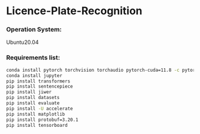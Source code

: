 # Licence-Plate-Recognition
### Operation System:
Ubuntu20.04

### Requirements list:
```bash
conda install pytorch torchvision torchaudio pytorch-cuda=11.8 -c pytorch -c nvidia
conda install jupyter
pip install transformers
pip install sentencepiece
pip install jiwer
pip install datasets
pip install evaluate
pip install -U accelerate
pip install matplotlib
pip install protobuf=3.20.1
pip install tensorboard
```
